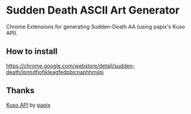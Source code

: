 # Sudden Death ASCII Art Generator
Chrome Extensions for generating Sudden-Death AA (using papix's Kuso API).

## How to install
https://chrome.google.com/webstore/detail/sudden-death/lpnndfjofikleagfedpbjcnaphhmjjpj

## Thanks
[Kuso API](https://github.com/papix/KusoAPI/) by [papix](https://github.com/papix/)

